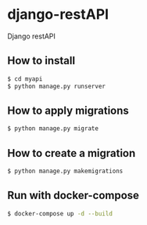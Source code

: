 # django-restAPI

Django restAPI

## How to install

```bash
$ cd myapi
$ python manage.py runserver
```

## How to apply migrations

```bash
$ python manage.py migrate
```

## How to create a migration

```bash
$ python manage.py makemigrations
```

## Run with docker-compose

```bash
$ docker-compose up -d --build
```
